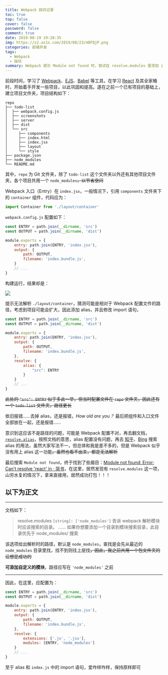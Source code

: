 ```yaml
---
title: Webpack 踩坑记录
toc: true
top: false
cover: false
password: false
comment: true
date: 2019-08-19 19:28:35
img: https://s2.ax1x.com/2019/08/23/mDFQjP.png
categories: 前端开发
tags:
  - Webpack
  - 踩坑
summary: Webpack 提示 Module not found 时，尝试在 resolve.modules 里添加 import xxx from './xxx' 中 ./xxx 的路径。
---
```


前段时间，学习了 [Webpack](https://webpack.js.org/)、[EJS](https://ejs.co/)、[Babel](https://babeljs.io/) 等工具，在学习 [React](https://reactjs.org/) 及其全家桶时，开始着手开发一些项目，以此巩固和提高。遂在之前一个已有项目的基础上，建立项目文件夹，项目结构如下：

```
repo
├── todo-list
│  ├── webpack.config.js
│  ├── screenshots
│  ├── server
│  ├── dist
│  └── src
│     ├── components
│     ├── index.html
│     ├── index.jsx
│     ├── layout
│     └── style
├── package.json
├── node_modules
└── README.md
```

其中，`repo` 为 Git 文件夹，除了 `todo-list` 这个文件夹以外还有其他项目文件夹，各个项目共用一个 `node_modules`~~，以节省空间~~

Webpack 入口（Entry）在 `index.jsx`，一般情况下，引用 `components` 文件夹下的 `container` 组件，代码应为：
```js
import Container from './layout/container'
```

`webpack.config.js` 配置如下：
```js
const ENTRY = path.join(__dirname, 'src')
const OUTPUT = path.join(__dirname, 'dist')

module.exports = {
    entry: path.join(ENTRY, 'index.jsx'),
    output: {
        path: OUTPUT,
        filename: 'index.bundle.js',
    }
    // ...
}
```

构建运行，结果却是：

![](https://s2.ax1x.com/2019/08/19/m3hly6.png)

提示无法解析 `./layout/container`，猜测可能是相对于 Webpack 配置文件的路径，考虑到项目可能会扩大，因此添加 alias，并且修改 import 语句，

```js
const ENTRY = path.join(__dirname, 'src')
const OUTPUT = path.join(__dirname, 'dist')

module.exports = {
    entry: path.join(ENTRY, 'index.jsx'),
    output: {
        path: OUTPUT,
        filename: 'index.bundle.js',
    },
    resolve: {
		alias: {
			"src": ENTRY
		}
    }
    // ...
}
```

~~此处的 `"src": ENTRY` 似乎多此一举，但当时配置文件在 `repo` 文件夹，因此还有一个 `todo-list` 文件夹，路径更长~~

依旧报错……去掉 alias，还是报错，*How old are you？* 最后把组件和入口文件全部放在一起，还是报错……

意识到这应该不是路径的问题，可能是 Webpack 配置不对，再去翻文档，[`resolve.alias`](https://webpack.docschina.org/configuration/resolve/#resolve-alias)，按照文档的意思，alias 配置没有问题，再去 [知乎](https://www.zhihu.com/)、[Bing](https://www.bing.com/) 搜索 alias 的用法，虽然大家写法不一，但总体和我是差不多的，但是 Webpack 似乎没有用上 alias 这一功能~~，虽然也看不出来，都是无法解析~~

最后搜索 `Module not found`，终于找到了些眉目：[Module not found: Error: Can't resolve 'react' in · 简书](https://www.jianshu.com/p/f5d1d73fe414)，在这里，居然发现有 `resolve.modules` 这一项，山穷水复的情况下，拿来直接用，居然成功打包！！！


以下为正文
---

---

文档如下：
> resolve.modules
> `[string]: ['node_modules']`
> 告诉 webpack 解析模块时应该搜索的目录。
> ……
> 如果你想要添加一个目录到模块搜索目录，此目录优先于 node_modules/ 搜索

该选项给出解析时的路径，默认是 `node_modules`，查找是会先从最近的 `node_modules` 目录里找，找不到则往上层找~~，因此，我之前共用一个包文件夹的设想是成功的~~

**可添加自定义的模块**，路径应写在 `'node_modules'` 之前

---

因此，在这里，应配置为：
```js
const ENTRY = path.join(__dirname, 'src')
const OUTPUT = path.join(__dirname, 'dist')

module.exports = {
    entry: path.join(ENTRY, 'index.jsx'),
    output: {
        path: OUTPUT,
        filename: 'index.bundle.js',
    },
    resolve: {
        extensions: ['.js', '.jsx'],
        modules: [ENTRY, 'node_modules']
    }
	// ...
}
```

至于 alias 和 `index.js` 中的 import 语句，爱咋样咋样，保持原样即可
